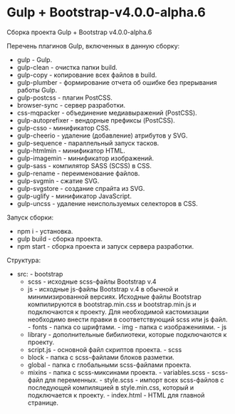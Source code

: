 # Gulp + Bootstrap-v4.0.0-alpha.6

Сборка проекта Gulp + Bootstrap v4.0.0-alpha.6

Перечень плагинов Gulp, включенных в данную сборку:

  - gulp - Gulp.
  - gulp-clean - очистка папки build.
  - gulp-copy - копирование всех файлов в build.
  - gulp-plumber - формирование отчета об ошибке без прерывания работы Gulp.
  - gulp-postcss - плагин PostCSS.
  - browser-sync - сервер разработки.
  - css-mqpacker - объединение медиавыражений (PostCSS).
  - gulp-autoprefixer - вендорные префиксы (PostCSS).
  - gulp-csso - минификатор CSS.
  - gulp-cheerio - удаление (добавление) атрибутов у SVG.
  - gulp-sequence - параллельный запуск тасков.
  - gulp-htmlmin - минификатор HTML.
  - gulp-imagemin - минификатор изображений.
  - gulp-sass - компилятор SASS (SCSS) в CSS.
  - gulp-rename - переименование файлов.
  - gulp-svgmin - сжатие SVG.
  - gulp-svgstore - создание спрайта из SVG.
  - gulp-uglify - минификатор JavaScript.
  - gulp-uncss - удаление неиспользуемых селекторов в CSS.

  Запуск сборки:
  - npm i - установка.
  - gulp build - сборка проекта.
  - npm start - сборка проекта и запуск сервера разработки.

  Структура:
   - src:
    - bootstrap
      - scss - исходные scss-файлы Bootstrap v.4
      - js - исходные js-файлы Bootstrap v.4 в обычной и минимизированной версиях.
    Исходные файлы Bootstrap компилируются в bootstrap.min.css и bootstrap.min.js и подключаются к проекту. Для необходимой кастомизации необходимо внести правки в соответствующий scss или js файл.
    - fonts - папка со шрифтами.
    - img - папка с изображениями.
    - js
      - library - дополнительные бибилиотеки, которые подключаются к проекту.
      - script.js - основной файл скриптов проекта.
    - scss
      - block - папка с scss-файлами блоков разметки.
      - global - папка с глобальными scss-файлами проекта.
      - mixins - папка с scss-миксинами проекта.
    - variables.scss - scss-файл для переменных.
    - style.scss - импорт всех scss-файлов с последующей компиляцией в style.min.css, который и подключается к проекту.
    - index.html - HTML для главной странице.
